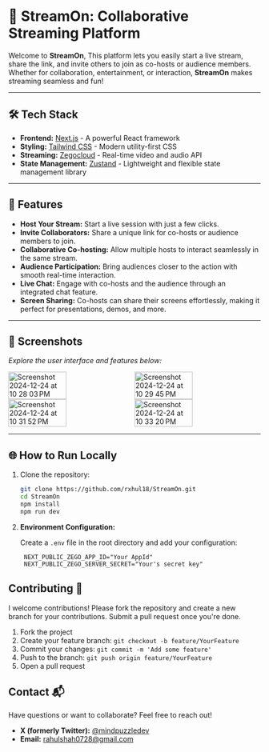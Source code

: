 # 🎥 **StreamOn: Collaborative Streaming Platform**

Welcome to **StreamOn**, This platform lets you easily start a live stream, share the link, and invite others to join as co-hosts or audience members. Whether for collaboration, entertainment, or interaction, **StreamOn** makes streaming seamless and fun!  

---

## 🛠️ **Tech Stack**

- **Frontend:** [Next.js](https://nextjs.org/) - A powerful React framework  
- **Styling:** [Tailwind CSS](https://tailwindcss.com/) - Modern utility-first CSS  
- **Streaming:** [Zegocloud](https://www.zegocloud.com/) - Real-time video and audio API  
- **State Management:** [Zustand](https://github.com/pmndrs/zustand) - Lightweight and flexible state management library

---

## 🚀 **Features**

- **Host Your Stream:** Start a live session with just a few clicks.  
- **Invite Collaborators:** Share a unique link for co-hosts or audience members to join.  
- **Collaborative Co-hosting:** Allow multiple hosts to interact seamlessly in the same stream.  
- **Audience Participation:** Bring audiences closer to the action with smooth real-time interaction.  
- **Live Chat:** Engage with co-hosts and the audience through an integrated chat feature.  
- **Screen Sharing:** Co-hosts can share their screens effortlessly, making it perfect for presentations, demos, and more.  

---

## 📸 **Screenshots**

_Explore the user interface and features below:_
<div style="display: flex; gap: 10px;">
   <img width="48%" alt="Screenshot 2024-12-24 at 10 28 03 PM" src="https://github.com/user-attachments/assets/44173b3e-1674-4d3a-9a1f-6069488f4848" />
   <img width="48%" alt="Screenshot 2024-12-24 at 10 29 45 PM" src="https://github.com/user-attachments/assets/d3763b1c-936c-4ccd-9ada-b9c0232bd623" />
</div>
<div style="display: flex; gap: 10px;">
   <img width="48%" alt="Screenshot 2024-12-24 at 10 31 52 PM" src="https://github.com/user-attachments/assets/23baec64-c9c5-49b4-81d8-39328fd02196" />
   <img width="48%" alt="Screenshot 2024-12-24 at 10 33 20 PM" src="https://github.com/user-attachments/assets/f8e17785-1330-40fb-a21e-a5d8c62bcadd" />
</div>

---

## 🌐 **How to Run Locally**

1. Clone the repository:
   ```bash
   git clone https://github.com/rxhul18/StreamOn.git
   cd StreamOn
   npm install
   npm run dev
   ``` 

2. **Environment Configuration:**

   Create a `.env` file in the root directory and add your configuration:

   ```env
    NEXT_PUBLIC_ZEGO_APP_ID="Your AppId"
    NEXT_PUBLIC_ZEGO_SERVER_SECRET="Your's secret key"
   ```

## Contributing 🤝

I welcome contributions! Please fork the repository and create a new branch for your contributions. Submit a pull request once you're done.

1. Fork the project
2. Create your feature branch: `git checkout -b feature/YourFeature`
3. Commit your changes: `git commit -m 'Add some feature'`
4. Push to the branch: `git push origin feature/YourFeature`
5. Open a pull request

## Contact 📬

Have questions or want to collaborate? Feel free to reach out!  

- **X (formerly Twitter):** [@mindpuzzledev](https://x.com/mindpuzzledev)  
- **Email:** [rahulshah0728@gmail.com](mailto:rahulshah0728@gmail.com)  
